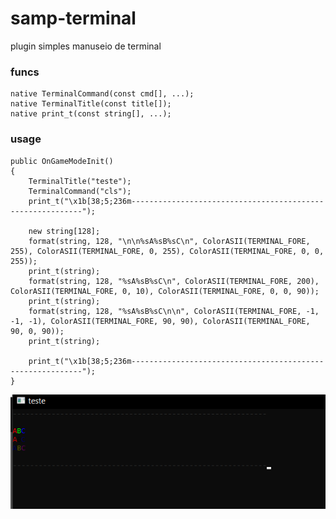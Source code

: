 # samp-terminal
plugin simples manuseio de terminal

### funcs
```pawn
native TerminalCommand(const cmd[], ...);
native TerminalTitle(const title[]);
native print_t(const string[], ...);
```

### usage
```pawn
public OnGameModeInit()
{
    TerminalTitle("teste");
    TerminalCommand("cls");
    print_t("\x1b[38;5;236m-----------------------------------------------------------");

    new string[128];
    format(string, 128, "\n\n%sA%sB%sC\n", ColorASII(TERMINAL_FORE, 255), ColorASII(TERMINAL_FORE, 0, 255), ColorASII(TERMINAL_FORE, 0, 0, 255));
    print_t(string);
    format(string, 128, "%sA%sB%sC\n", ColorASII(TERMINAL_FORE, 200), ColorASII(TERMINAL_FORE, 0, 10), ColorASII(TERMINAL_FORE, 0, 0, 90));
    print_t(string);
    format(string, 128, "%sA%sB%sC\n\n", ColorASII(TERMINAL_FORE, -1, -1, -1), ColorASII(TERMINAL_FORE, 90, 90), ColorASII(TERMINAL_FORE, 90, 0, 90));
    print_t(string);

    print_t("\x1b[38;5;236m-----------------------------------------------------------");
}
```
![tst](https://github.com/sampst0-project/samp-simple-cmd/blob/main/ex.png)
